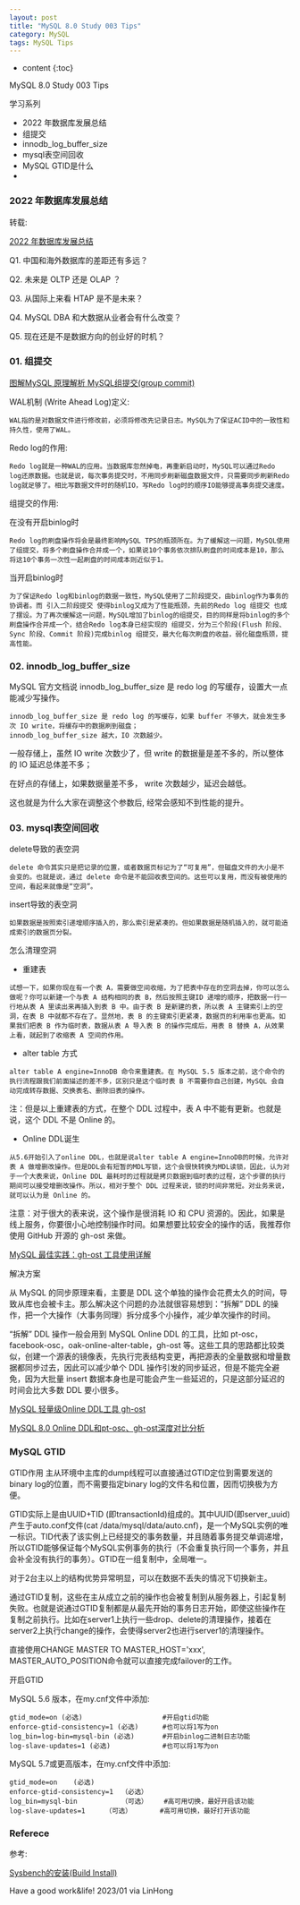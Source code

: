 ```yaml
---
layout: post
title: "MySQL 8.0 Study 003 Tips"
category: MySQL
tags: MySQL Tips
---
```


* content
{:toc}

MySQL 8.0 Study 003 Tips

学习系列

- 2022 年数据库发展总结
- 组提交
- innodb_log_buffer_size
- mysql表空间回收
- MySQL GTID是什么
- 





### 2022 年数据库发展总结

转载: 

[2022 年数据库发展总结](https://zhuanlan.zhihu.com/p/596852461)

Q1. 中国和海外数据库的差距还有多远？

Q2. 未来是 OLTP 还是 OLAP ？

Q3. 从国际上来看 HTAP 是不是未来？

Q4. MySQL DBA 和大数据从业者会有什么改变？

Q5. 现在还是不是数据方向的创业好的时机？



### 01. 组提交

[图解MySQL 原理解析 MySQL组提交(group commit)](https://mp.weixin.qq.com/s/_WVE1xtGdtXEcwkTf7j_rA)

WAL机制 (Write Ahead Log)定义:

```
WAL指的是对数据文件进行修改前，必须将修改先记录日志。MySQL为了保证ACID中的一致性和持久性，使用了WAL。
```

Redo log的作用:

```
Redo log就是一种WAL的应用。当数据库忽然掉电，再重新启动时，MySQL可以通过Redo log还原数据。也就是说，每次事务提交时，不用同步刷新磁盘数据文件，只需要同步刷新Redo log就足够了。相比写数据文件时的随机IO，写Redo log时的顺序IO能够提高事务提交速度。
```

组提交的作用:

在没有开启binlog时

```
Redo log的刷盘操作将会是最终影响MySQL TPS的瓶颈所在。为了缓解这一问题，MySQL使用了组提交，将多个刷盘操作合并成一个，如果说10个事务依次排队刷盘的时间成本是10，那么将这10个事务一次性一起刷盘的时间成本则近似于1。
```

当开启binlog时

```
为了保证Redo log和binlog的数据一致性，MySQL使用了二阶段提交，由binlog作为事务的协调者。而 引入二阶段提交 使得binlog又成为了性能瓶颈，先前的Redo log 组提交 也成了摆设。为了再次缓解这一问题，MySQL增加了binlog的组提交，目的同样是将binlog的多个刷盘操作合并成一个，结合Redo log本身已经实现的 组提交，分为三个阶段(Flush 阶段、Sync 阶段、Commit 阶段)完成binlog 组提交，最大化每次刷盘的收益，弱化磁盘瓶颈，提高性能。
```

### 02. innodb_log_buffer_size

MySQL 官方文档说 innodb_log_buffer_size 是 redo log 的写缓存，设置大一点能减少写操作。

```
innodb_log_buffer_size 是 redo log 的写缓存，如果 buffer 不够大，就会发生多次 IO write，将缓存中的数据刷到磁盘；
innodb_log_buffer_size 越大，IO 次数越少。
```

一般存储上，虽然 IO write 次数少了，但 write 的数据量是差不多的，所以整体的 IO 延迟总体差不多；

在好点的存储上，如果数据量差不多， write 次数越少，延迟会越低。

这也就是为什么大家在调整这个参数后, 经常会感知不到性能的提升。



### 03. mysql表空间回收

delete导致的表空洞

```
delete 命令其实只是把记录的位置，或者数据页标记为了“可复用”，但磁盘文件的大小是不会变的。也就是说，通过 delete 命令是不能回收表空间的。这些可以复用，而没有被使用的空间，看起来就像是“空洞”。
```

insert导致的表空洞

```
如果数据是按照索引递增顺序插入的，那么索引是紧凑的。但如果数据是随机插入的，就可能造成索引的数据页分裂。
```

怎么清理空洞

- 重建表
 
```
试想一下，如果你现在有一个表 A，需要做空间收缩，为了把表中存在的空洞去掉，你可以怎么做呢？你可以新建一个与表 A 结构相同的表 B，然后按照主键ID 递增的顺序，把数据一行一行地从表 A 里读出来再插入到表 B 中。由于表 B 是新建的表，所以表 A 主键索引上的空洞，在表 B 中就都不存在了。显然地，表 B 的主键索引更紧凑，数据页的利用率也更高。如果我们把表 B 作为临时表，数据从表 A 导入表 B 的操作完成后，用表 B 替换 A，从效果上看，就起到了收缩表 A 空间的作用。
```

- alter table 方式

```
alter table A engine=InnoDB 命令来重建表。在 MySQL 5.5 版本之前，这个命令的执行流程跟我们前面描述的差不多，区别只是这个临时表 B 不需要你自己创建，MySQL 会自动完成转存数据、交换表名、删除旧表的操作。
```

注：但是以上重建表的方式，在整个 DDL 过程中，表 A 中不能有更新。也就是说，这个 DDL 不是 Online 的。

- Online DDL诞生

```
从5.6开始引入了online DDL，也就是说alter table A engine=InnoDB的时候，允许对表 A 做增删改操作。但是DDL会有短暂的MDL写锁，这个会很快转换为MDL读锁，因此，认为对于一个大表来说，Online DDL 最耗时的过程就是拷贝数据到临时表的过程，这个步骤的执行期间可以接受增删改操作。所以，相对于整个 DDL 过程来说，锁的时间非常短。对业务来说，就可以认为是 Online 的。
```

注意：对于很大的表来说，这个操作是很消耗 IO 和 CPU 资源的。因此，如果是线上服务，你要很小心地控制操作时间。如果想要比较安全的操作的话，我推荐你使用 GitHub 开源的 gh-ost 来做。

[MySQL 最佳实践：gh-ost 工具使用详解](https://cloud.tencent.com/developer/article/1671012)

解决方案

从 MySQL 的同步原理来看，主要是 DDL 这个单独的操作会花费太久的时间，导致从库也会被卡主。那么解决这个问题的办法就很容易想到：“拆解” DDL 的操作，把一个大操作（大事务同理）拆分成多个小操作，减少单次操作的时间。

“拆解” DDL 操作一般会用到 MySQL Online DDL 的工具，比如 pt-osc，facebook-osc，oak-online-alter-table，gh-ost 等。这些工具的思路都比较类似，创建一个源表的镜像表，先执行完表结构变更，再把源表的全量数据和增量数据都同步过去，因此可以减少单个 DDL 操作引发的同步延迟，但是不能完全避免，因为大批量 insert 数据本身也是可能会产生一些延迟的，只是这部分延迟的时间会比大多数 DDL 要小很多。

[MySQL 轻量级Online DDL工具 gh-ost](https://blog.csdn.net/Hehuyi_In/article/details/108999543)

[MySQL 8.0 Online DDL和pt-osc、gh-ost深度对比分析](https://zhuanlan.zhihu.com/p/115277009)


### MySQL GTID

GTID作用
主从环境中主库的dump线程可以直接通过GTID定位到需要发送的binary log的位置，而不需要指定binary log的文件名和位置，因而切换极为方便。

GTID实际上是由UUID+TID (即transactionId)组成的。其中UUID(即server_uuid) 产生于auto.conf文件(cat /data/mysql/data/auto.cnf)，是一个MySQL实例的唯一标识。TID代表了该实例上已经提交的事务数量，并且随着事务提交单调递增，所以GTID能够保证每个MySQL实例事务的执行（不会重复执行同一个事务，并且会补全没有执行的事务）。GTID在一组复制中，全局唯一。 

对于2台主以上的结构优势异常明显，可以在数据不丢失的情况下切换新主。

通过GTID复制，这些在主从成立之前的操作也会被复制到从服务器上，引起复制失败。也就是说通过GTID复制都是从最先开始的事务日志开始，即使这些操作在复制之前执行。比如在server1上执行一些drop、delete的清理操作，接着在server2上执行change的操作，会使得server2也进行server1的清理操作。

直接使用CHANGE MASTER TO MASTER_HOST='xxx', MASTER_AUTO_POSITION命令就可以直接完成failover的工作。

开启GTID

MySQL 5.6 版本，在my.cnf文件中添加:

```
gtid_mode=on (必选)                    #开启gtid功能
enforce-gtid-consistency=1 (必选)      #也可以将1写为on
log_bin=log-bin=mysql-bin (必选)       #开启binlog二进制日志功能
log-slave-updates=1 (必选)             #也可以将1写为on
```

MySQL 5.7或更高版本，在my.cnf文件中添加:

```
gtid_mode=on    (必选)
enforce-gtid-consistency=1  （必选）
log_bin=mysql-bin           （可选）    #高可用切换，最好开启该功能
log-slave-updates=1     （可选）       #高可用切换，最好打开该功能
```



### Referece

参考:

[Sysbench的安装(Build Install)](https://www.cnblogs.com/chengwaixue/p/15073864.html)



Have a good work&life! 2023/01 via LinHong


